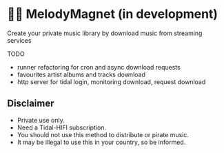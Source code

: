 # 🎵🧲 MelodyMagnet (in development)

Create your private music library by download music from streaming services

TODO
- runner refactoring for cron and async download requests
- favourites artist albums and tracks download
- http server for tidal login, monitoring download, request download

## Disclaimer
- Private use only.
- Need a Tidal-HIFI subscription.
- You should not use this method to distribute or pirate music.
- It may be illegal to use this in your country, so be informed.